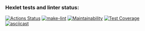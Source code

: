 ### Hexlet tests and linter status:
[![Actions Status](https://github.com/Mansur903/frontend-project-lvl2/workflows/hexlet-check/badge.svg)](https://github.com/Mansur903/frontend-project-lvl2/actions) [![make-lint](https://github.com/Mansur903/frontend-project-lvl2/actions/workflows/make-lint.yml/badge.svg)](https://github.com/Mansur903/frontend-project-lvl2/actions/workflows/make-lint.yml) [![Maintainability](https://api.codeclimate.com/v1/badges/e4de1eca41ac5fa49a07/maintainability)](https://codeclimate.com/github/Mansur903/frontend-project-lvl2/maintainability) [![Test Coverage](https://api.codeclimate.com/v1/badges/e4de1eca41ac5fa49a07/test_coverage)](https://codeclimate.com/github/Mansur903/frontend-project-lvl2/test_coverage)  
[![asciicast](https://asciinema.org/a/x6K29YcwNLFUrxnoYwasgOqCf.svg)](https://asciinema.org/a/x6K29YcwNLFUrxnoYwasgOqCf)
